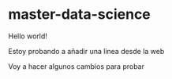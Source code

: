 # master-data-science

Hello world!

Estoy probando a añadir una linea desde la web

Voy a hacer algunos cambios para probar
